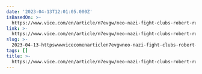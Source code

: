 ```yaml
---
date: '2023-04-13T12:01:05.000Z'
isBasedOn: >-
  https://www.vice.com/en/article/n7evgw/neo-nazi-fight-clubs-robert-rundo-fat-shaming-white-nationalism
link: >-
  https://www.vice.com/en/article/n7evgw/neo-nazi-fight-clubs-robert-rundo-fat-shaming-white-nationalism
slug: >-
  2023-04-13-httpswwwvicecomenarticlen7evgwneo-nazi-fight-clubs-robert-rundo-fat-shaming-white-nationalism
tags: []
title: >-
  https://www.vice.com/en/article/n7evgw/neo-nazi-fight-clubs-robert-rundo-fat-shaming-white-nationalism
---
```



